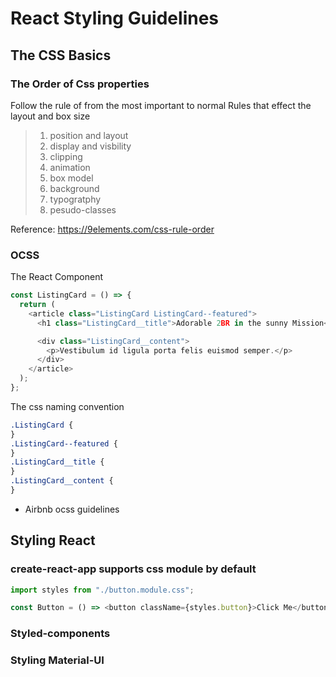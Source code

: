 # React Styling Guidelines

## The CSS Basics

### The Order of Css properties

Follow the rule of from the most important to normal
Rules that effect the layout and box size

> 1.  position and layout
> 2.  display and visbility
> 3.  clipping
> 4.  animation
> 5.  box model
> 6.  background
> 7.  typogratphy
> 8.  pesudo-classes

Reference: https://9elements.com/css-rule-order

### OCSS

The React Component

```ts
const ListingCard = () => {
  return (
    <article class="ListingCard ListingCard--featured">
      <h1 class="ListingCard__title">Adorable 2BR in the sunny Mission</h1>

      <div class="ListingCard__content">
        <p>Vestibulum id ligula porta felis euismod semper.</p>
      </div>
    </article>
  );
};
```

The css naming convention

```css
.ListingCard {
}
.ListingCard--featured {
}
.ListingCard__title {
}
.ListingCard__content {
}
```

- Airbnb ocss guidelines

## Styling React

### create-react-app supports css module by default

```ts
import styles from "./button.module.css";

const Button = () => <button className={styles.button}>Click Me</button>;
```

### Styled-components

### Styling Material-UI

